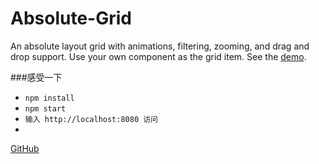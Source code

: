 # Absolute-Grid
An absolute layout grid with animations, filtering, zooming, and drag and drop support. Use your own component as the grid item. See the <a href="http://ihanyang.github.io/demo/vue/grid/" target="_blank">demo</a>.

###感受一下
* `npm install`<br>
* `npm start`<br>
* `输入 http://localhost:8080 访问`
* 


[GitHub](http://github.com)
